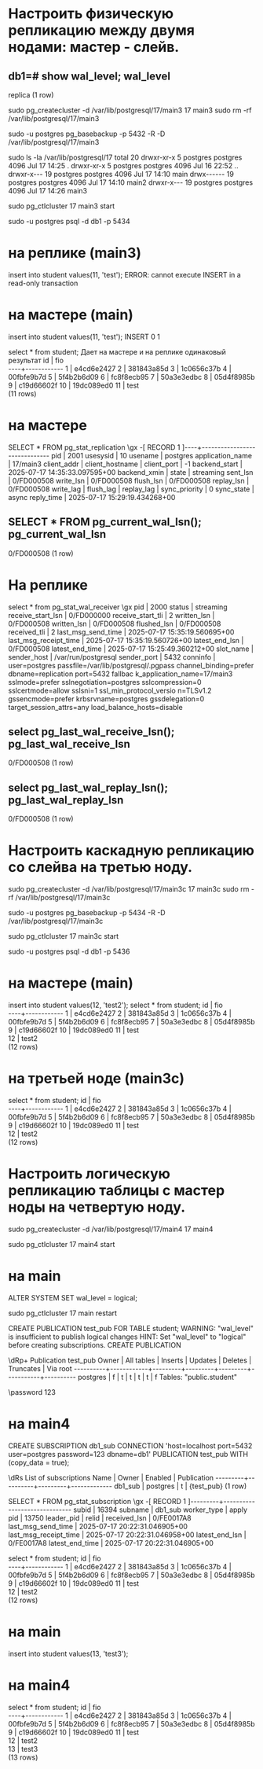 # Настроить физическую репликацию между двумя нодами: мастер - слейв.

db1=# show wal_level;
 wal_level 
-----------
 replica
(1 row)

sudo pg_createcluster -d /var/lib/postgresql/17/main3 17 main3
sudo rm -rf /var/lib/postgresql/17/main3

sudo -u postgres pg_basebackup -p 5432 -R -D /var/lib/postgresql/17/main3

sudo ls -la /var/lib/postgresql/17
total 20
drwxr-xr-x  5 postgres postgres 4096 Jul 17 14:25 .
drwxr-xr-x  5 postgres postgres 4096 Jul 16 22:52 ..
drwxr-x--- 19 postgres postgres 4096 Jul 17 14:10 main
drwx------ 19 postgres postgres 4096 Jul 17 14:10 main2
drwxr-x--- 19 postgres postgres 4096 Jul 17 14:26 main3

sudo pg_ctlcluster 17 main3 start

sudo -u postgres psql	-d db1 -p 5434

# на реплике (main3)
insert into student values(11, 'test');
ERROR:  cannot execute INSERT in a read-only transaction

# на мастере (main)
insert into student values(11, 'test');
INSERT 0 1

select * from student;
Дает на мастере и на реплике одинаковый результат
 id |    fio     
----+------------
  1 | e4cd6e2427
  2 | 381843a85d
  3 | 1c0656c37b
  4 | 00fbfe9b7d
  5 | 5f4b2b6d09
  6 | fc8f8ecb95
  7 | 50a3e3edbc
  8 | 05d4f8985b
  9 | c19d66602f
 10 | 19dc089ed0
 11 | test      
(11 rows)

# на мастере
SELECT * FROM pg_stat_replication \gx
-[ RECORD 1 ]----+------------------------------
pid              | 2001
usesysid         | 10
usename          | postgres
application_name | 17/main3
client_addr      | 
client_hostname  | 
client_port      | -1
backend_start    | 2025-07-17 14:35:33.097595+00
backend_xmin     | 
state            | streaming
sent_lsn         | 0/FD000508
write_lsn        | 0/FD000508
flush_lsn        | 0/FD000508
replay_lsn       | 0/FD000508
write_lag        | 
flush_lag        | 
replay_lag       | 
sync_priority    | 0
sync_state       | async
reply_time       | 2025-07-17 15:29:19.434268+00

SELECT * FROM pg_current_wal_lsn();
 pg_current_wal_lsn 
--------------------
 0/FD000508
(1 row)

# На реплике
select * from pg_stat_wal_receiver \gx
pid                   | 2000
status                | streaming
receive_start_lsn     | 0/FD000000
receive_start_tli     | 2
written_lsn           | 0/FD000508
written_lsn           | 0/FD000508
flushed_lsn           | 0/FD000508
received_tli          | 2
last_msg_send_time    | 2025-07-17 15:35:19.560695+00
last_msg_receipt_time | 2025-07-17 15:35:19.560726+00
latest_end_lsn        | 0/FD000508
latest_end_time       | 2025-07-17 15:25:49.360212+00
slot_name             | 
sender_host           | /var/run/postgresql
sender_port           | 5432
conninfo              | user=postgres passfile=/var/lib/postgresql/.pgpass channel_binding=prefer dbname=replication port=5432 fallbac
k_application_name=17/main3 sslmode=prefer sslnegotiation=postgres sslcompression=0 sslcertmode=allow sslsni=1 ssl_min_protocol_versio
n=TLSv1.2 gssencmode=prefer krbsrvname=postgres gssdelegation=0 target_session_attrs=any load_balance_hosts=disable

select pg_last_wal_receive_lsn();
 pg_last_wal_receive_lsn 
-------------------------
 0/FD000508
(1 row)

select pg_last_wal_replay_lsn();
 pg_last_wal_replay_lsn 
------------------------
 0/FD000508
(1 row)


# Настроить каскадную репликацию со слейва на третью ноду.

sudo pg_createcluster -d /var/lib/postgresql/17/main3c 17 main3c
sudo rm -rf /var/lib/postgresql/17/main3c

sudo -u postgres pg_basebackup -p 5434 -R -D /var/lib/postgresql/17/main3c

sudo pg_ctlcluster 17 main3c start

sudo -u postgres psql	-d db1 -p 5436

# на мастере (main)
insert into student values(12, 'test2');
select * from student;
 id |    fio     
----+------------
  1 | e4cd6e2427
  2 | 381843a85d
  3 | 1c0656c37b
  4 | 00fbfe9b7d
  5 | 5f4b2b6d09
  6 | fc8f8ecb95
  7 | 50a3e3edbc
  8 | 05d4f8985b
  9 | c19d66602f
 10 | 19dc089ed0
 11 | test      
 12 | test2     
(12 rows)

# на третьей ноде (main3c)
select * from student;
 id |    fio     
----+------------
  1 | e4cd6e2427
  2 | 381843a85d
  3 | 1c0656c37b
  4 | 00fbfe9b7d
  5 | 5f4b2b6d09
  6 | fc8f8ecb95
  7 | 50a3e3edbc
  8 | 05d4f8985b
  9 | c19d66602f
 10 | 19dc089ed0
 11 | test      
 12 | test2     
(12 rows)


# Настроить логическую репликацию таблицы с мастер ноды на четвертую ноду.

sudo pg_createcluster -d /var/lib/postgresql/17/main4 17 main4

sudo pg_ctlcluster 17 main4 start

# на main
ALTER SYSTEM SET wal_level = logical;

sudo pg_ctlcluster 17 main restart

CREATE PUBLICATION test_pub FOR TABLE student;
WARNING:  "wal_level" is insufficient to publish logical changes
HINT:  Set "wal_level" to "logical" before creating subscriptions.
CREATE PUBLICATION

\dRp+
                            Publication test_pub
  Owner   | All tables | Inserts | Updates | Deletes | Truncates | Via root 
----------+------------+---------+---------+---------+-----------+----------
 postgres | f          | t       | t       | t       | t         | f
Tables:
    "public.student"

\password 
123

# на main4
CREATE SUBSCRIPTION db1_sub 
CONNECTION 'host=localhost port=5432 user=postgres password=123 dbname=db1' 
PUBLICATION test_pub WITH (copy_data = true);

\dRs
           List of subscriptions
  Name   |  Owner   | Enabled | Publication 
---------+----------+---------+-------------
 db1_sub | postgres | t       | {test_pub}
(1 row)

SELECT * FROM pg_stat_subscription \gx
-[ RECORD 1 ]---------+------------------------------
subid                 | 16394
subname               | db1_sub
worker_type           | apply
pid                   | 13750
leader_pid            | 
relid                 | 
received_lsn          | 0/FE0017A8
last_msg_send_time    | 2025-07-17 20:22:31.046905+00
last_msg_receipt_time | 2025-07-17 20:22:31.046958+00
latest_end_lsn        | 0/FE0017A8
latest_end_time       | 2025-07-17 20:22:31.046905+00

select * from student;
 id |    fio     
----+------------
  1 | e4cd6e2427
  2 | 381843a85d
  3 | 1c0656c37b
  4 | 00fbfe9b7d
  5 | 5f4b2b6d09
  6 | fc8f8ecb95
  7 | 50a3e3edbc
  8 | 05d4f8985b
  9 | c19d66602f
 10 | 19dc089ed0
 11 | test      
 12 | test2     
(12 rows)

# на main
insert into student values(13, 'test3');

# на main4
select * from student;
 id |    fio     
----+------------
  1 | e4cd6e2427
  2 | 381843a85d
  3 | 1c0656c37b
  4 | 00fbfe9b7d
  5 | 5f4b2b6d09
  6 | fc8f8ecb95
  7 | 50a3e3edbc
  8 | 05d4f8985b
  9 | c19d66602f
 10 | 19dc089ed0
 11 | test      
 12 | test2     
 13 | test3     
(13 rows)
